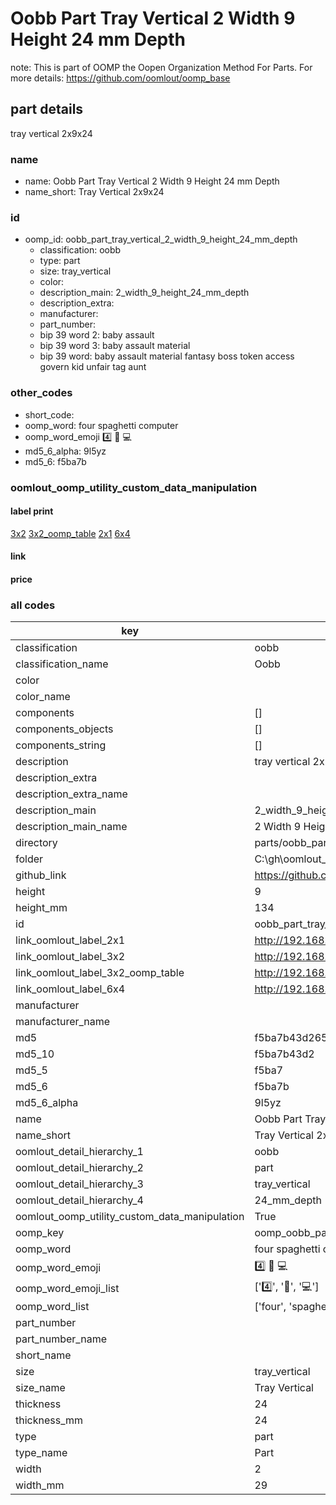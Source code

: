 # Oobb Part Tray Vertical 2 Width 9 Height 24 mm Depth  

note: This is part of OOMP the Oopen Organization Method For Parts. For more details: https://github.com/oomlout/oomp_base

##  part details
  



tray vertical 2x9x24



### name
* name: Oobb Part Tray Vertical 2 Width 9 Height 24 mm Depth
* name_short: Tray Vertical 2x9x24 
### id
* oomp_id: oobb_part_tray_vertical_2_width_9_height_24_mm_depth
  * classification: oobb
  * type: part
  * size: tray_vertical
  * color: 
  * description_main: 2_width_9_height_24_mm_depth
  * description_extra: 
  * manufacturer: 
  * part_number: 
  * bip 39 word 2: baby assault
  * bip 39 word 3: baby assault material
  * bip 39 word: baby assault material fantasy boss token access govern kid unfair tag aunt

### other_codes
* short_code: 
* oomp_word: four spaghetti computer
* oomp_word_emoji :four: :spaghetti: :computer:
* md5_6_alpha: 9l5yz
* md5_6: f5ba7b






### oomlout_oomp_utility_custom_data_manipulation
#### label print
[3x2](http://192.168.1.245:1112/?label=oomp%209l5yz)
[3x2_oomp_table](http://192.168.1.108:1112/?label=oomp%209l5yz)
[2x1](http://192.168.1.242:1112/?label=oomp%209l5yz)
[6x4](http://192.168.1.55:1112/?label=oomp%209l5yz)    

#### link

                              

#### price







### all codes 
| key | value |  
| --- | --- |  
| classification | oobb |  
| classification_name | Oobb |  
| color |  |  
| color_name |  |  
| components | [] |  
| components_objects | [] |  
| components_string | [] |  
| description | tray vertical 2x9x24 |  
| description_extra |  |  
| description_extra_name |  |  
| description_main | 2_width_9_height_24_mm_depth |  
| description_main_name | 2 Width 9 Height 24 mm Depth |  
| directory | parts/oobb_part_tray_vertical_2_width_9_height_24_mm_depth |  
| folder | C:\gh\oomlout_oobb_version_4_generated_parts\parts\oobb_part_tray_vertical_2_width_9_height_24_mm_depth |  
| github_link | https://github.com/oomlout/oomlout_oomp_part_src/tree/main/parts/oobb_part_tray_vertical_2_width_9_height_24_mm_depth |  
| height | 9 |  
| height_mm | 134 |  
| id | oobb_part_tray_vertical_2_width_9_height_24_mm_depth |  
| link_oomlout_label_2x1 | http://192.168.1.242:1112/?label=oomp%209l5yz |  
| link_oomlout_label_3x2 | http://192.168.1.245:1112/?label=oomp%209l5yz |  
| link_oomlout_label_3x2_oomp_table | http://192.168.1.108:1112/?label=oomp%209l5yz |  
| link_oomlout_label_6x4 | http://192.168.1.55:1112/?label=oomp%209l5yz |  
| manufacturer |  |  
| manufacturer_name |  |  
| md5 | f5ba7b43d265002b8f8d153111c36088 |  
| md5_10 | f5ba7b43d2 |  
| md5_5 | f5ba7 |  
| md5_6 | f5ba7b |  
| md5_6_alpha | 9l5yz |  
| name | Oobb Part Tray Vertical 2 Width 9 Height 24 mm Depth |  
| name_short | Tray Vertical 2x9x24  |  
| oomlout_detail_hierarchy_1 | oobb |  
| oomlout_detail_hierarchy_2 | part |  
| oomlout_detail_hierarchy_3 | tray_vertical |  
| oomlout_detail_hierarchy_4 | 24_mm_depth |  
| oomlout_oomp_utility_custom_data_manipulation | True |  
| oomp_key | oomp_oobb_part_tray_vertical_2_width_9_height_24_mm_depth |  
| oomp_word | four spaghetti computer |  
| oomp_word_emoji | :four: :spaghetti: :computer: |  
| oomp_word_emoji_list | [':four:', ':spaghetti:', ':computer:'] |  
| oomp_word_list | ['four', 'spaghetti', 'computer'] |  
| part_number |  |  
| part_number_name |  |  
| short_name |  |  
| size | tray_vertical |  
| size_name | Tray Vertical |  
| thickness | 24 |  
| thickness_mm | 24 |  
| type | part |  
| type_name | Part |  
| width | 2 |  
| width_mm | 29 |  

